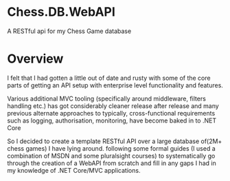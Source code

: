 ﻿# Chess.DB.WebAPI
A RESTful api for my Chess Game database

# Overview

I felt that I had gotten a little out of date and rusty with some of the core parts of getting an API setup with enterprise level functionality and features. 

Various additional MVC tooling (specifically around middleware, filters handling etc.) has got considerably cleaner release after release and many previous alternate approaches to typically, cross-functional requirements such as logging, authorisation, monitoring, have become baked in to .NET Core

So I decided to create a template RESTful API over a large database of(2M+ chess games) I have lying around. following some formal guides (I used a combination of MSDN and some pluralsight courses) to systematically go through the creation of a WebAPI from scratch and fill in any gaps I had in my knowledge of .NET Core/MVC applications.


